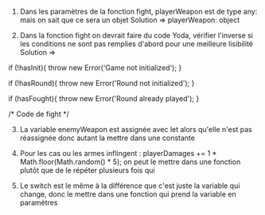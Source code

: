 1) Dans les paramètres de la fonction fight, playerWeapon est de type any: mais on sait que ce sera un objet
Solution => playerWeapon: object

2) Dans la fonction fight on devrait faire du code Yoda, vérifier l'inverse si les conditions ne sont pas remplies d'abord pour une meilleure lisibilité
Solution => 

if (!hasInit){
    throw new Error('Game not initialized');
}

if (!hasRound){
    throw new Error('Round not initialized');
}

if (hasFought){
    throw new Error('Round already played');
}

/* Code de fight */

3) La variable enemyWeapon est assignée avec let alors qu'elle n'est pas réassignée donc autant la mettre dans une constante

4) Pour les cas ou les armes inflingent : playerDamages += 1 * Math.floor(Math.random() * 5); on peut le mettre dans une fonction plutôt que de le répéter plusieurs fois qui

5) Le switch est le même à la différence que c'est juste la variable qui change, donc le mettre dans une fonction qui prend la variable en paramètres